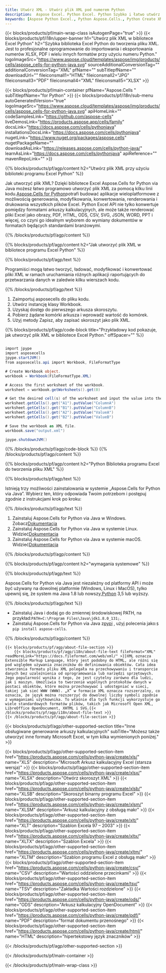 ```yaml
---
title: Utwórz XML - Utwórz plik XML pod numerem Python
description:  Aspose Excel. Python Excel. Python Szybko i łatwo utwórz plik XML za pomocą Aspose.Cells. Wygeneruj plik XML za pomocą biblioteki Excel Python. Utwórz XML w bibliotece Excel Python. Python Kreator XML.
keywords: [Aspose Python Excel., Python Aspose.Cells., Python Create XML file., Generate XML file in Python Excel Library., Create XML file using Python Excel Library., Write data to XML file via Python Excel Library., Create a XML file in Python Excel Library., Python Generate a XML file., Python XML Creater]
---
```

{{< blocks/products/pf/main-wrap-class isAutogenPage="true" >}}
{{< blocks/products/pf/i18n/upper-banner h1="Utwórz plik XML w bibliotece Excel Python" h2="Szybka biblioteka Excel Python do tworzenia pliku XML. Jest to profesjonalne oprogramowanie do importowania i eksportowania numerów XLSX, PDF i wielu innych formatów przy użyciu numeru Python." logoImageSrc="https://www.aspose.cloud/templates/aspose/img/products/cells/aspose_cells-for-python-java.svg" sourceAdditionalConversionTag="" additionalConversionTag="XML" pfName="" subTitlepfName="" downloadUrl="" fileiconsmall1="HTML" fileiconsmall2="JPG" fileiconsmall3="PDF" fileiconsmall4="XML" fileiconsmall5="XLSX" >}}

{{< blocks/products/pf/main-container pfName="Aspose.Cells " subTitlepfName="for Python" >}}
{{< blocks/products/pf/i18n/sub-menu autoGeneratedVersion="true" logoImageSrc="https://www.aspose.cloud/templates/aspose/img/products/cells/aspose_cells-for-python-java.svg" apiHomeLink="" codeSamplesLink="https://github.com/aspose-cells" liveDemosLink="https://products.aspose.app/cells/family" docsLink="https://docs.aspose.com/cells/pythonjava" installationsDocsLink="https://docs.aspose.com/cells/pythonjava" nugetLink="https://www.nuget.org/packages/aspose.cells" nugetPackageName="" downloadAsLink="https://releases.aspose.com/cells/python-java/" learnAsLink="https://docs.aspose.com/cells/pythonjava" apiReference="" mavenRepoLink="" >}}

{{% blocks/products/pf/agp/content h2="Utwórz plik XML przy użyciu biblioteki programu Excel Python" %}}

Jak utworzyć plik XML? Dzięki bibliotece Excel Aspose.Cells for Python via Java możesz łatwo programowo utworzyć plik XML za pomocą kilku linii kodu.[Aspose.Cells for Python](https://pypi.org/project/aspose-cells)potrafi budować aplikacje wieloplatformowe z możliwością generowania, modyfikowania, konwertowania, renderowania i drukowania wszystkich plików Excel. Python Excel API nie tylko konwertuje pomiędzy formatami arkuszy kalkulacyjnych, ale może także renderować pliki Excel jako obrazy, PDF, HTML, ODS, CSV, SVG, JSON, WORD, PPT i więcej, co czyni go idealnym wyborem do wymiany dokumentów w formatach będących standardami branżowymi.

{{% /blocks/products/pf/agp/content %}}



{{% blocks/products/pf/agp/content h2="Jak utworzyć plik XML w bibliotece programu Excel Python" %}}

{{% blocks/products/pf/agp/text %}}

 Programiści mogą łatwo tworzyć, ładować, modyfikować i konwertować pliki XML w ramach uruchamiania różnych aplikacji raportujących do przetwarzania danych w zaledwie kilku wierszach kodu.

{{% /blocks/products/pf/agp/text %}}

1.  Zaimportuj asposecells do pliku kodu.
1.  Utwórz instancję klasy Workbook.
1.  Uzyskaj dostęp do pierwszego arkusza skoroszytu.
1. Pobierz żądane komórki arkusza i wprowadź wartość do komórek.
1.  Użyj metody Zapisz, aby zapisać skoroszyt jako plik XML.

{{% blocks/products/pf/agp/code-block title="Przykładowy kod pokazuje, jak utworzyć plik XML w bibliotece Excel Python." offSpacer="" %}}

```cs

import jpype
import asposecells
jpype.startJVM()
from asposecells.api import Workbook, FileFormatType

# Create Workbook object.
workbook = Workbook(FileFormatType.XML)

# Access the first worksheet of the workbook.
worksheet = workbook.getWorksheets().get(0)

# Get the desired cell(s) of the worksheet and input the value into the cell(s).
worksheet.getCells().get("A1").putValue("ColumnA")
worksheet.getCells().get("B1").putValue("ColumnB")
worksheet.getCells().get("A2").putValue("ValueA")
worksheet.getCells().get("B2").putValue("ValueB")

# Save the workbook as XML file.
workbook.save("output.xml")

jpype.shutdownJVM()

```

{{% /blocks/products/pf/agp/code-block %}}
{{% /blocks/products/pf/agp/content %}}

{{% blocks/products/pf/agp/content h2="Python Biblioteka programu Excel do tworzenia pliku XML" %}}

{{% blocks/products/pf/agp/text %}}

Istnieją trzy możliwości zainstalowania w systemie „Aspose.Cells for Python via Java”. Wybierz ten, który odpowiada Twoim potrzebom i postępuj zgodnie z instrukcjami krok po kroku:

{{% /blocks/products/pf/agp/text %}}

1.  Zainstaluj Aspose.Cells for Python via Java w Windows. Zobacz[Dokumentacja](https://docs.aspose.com/cells/python-java/getting-started/#windows)
1.  Zainstaluj Aspose.Cells for Python via Java w systemie Linux. Widzieć[Dokumentacja](https://docs.aspose.com/cells/python-java/getting-started/#linux)
1.  Zainstaluj Aspose.Cells for Python via Java w systemie macOS. Widzieć[Dokumentacja](https://docs.aspose.com/cells/python-java/getting-started/#macos)

{{% /blocks/products/pf/agp/content %}}

{{% blocks/products/pf/agp/content h2="wymagania systemowe" %}}

{{% blocks/products/pf/agp/text %}}

Aspose.Cells for Python via Java jest niezależny od platformy API i może być używany na dowolnej platformie (Windows, Linux i MacOS), tylko upewnij się, że system ma Java 1.8 lub nowszy,[Python](https://www.python.org/downloads/) 3,5 lub wyższy.

{{% /blocks/products/pf/agp/text %}}

-  Zainstaluj Java i dodaj go do zmiennej środowiskowej PATH, na przykład:<code>PATH=C:\Program Files\Java\jdk1.8.0_131;</code>.
-  Zainstaluj Aspose.Cells for Python via Java z<a href="https://pypi.org/project/aspose-cells/">pypi</a> , użyj polecenia jako:<code>$ pip install aspose-cells</code>.

{{% /blocks/products/pf/agp/content %}}

<!-- aboutfile Starts -->
    {{< blocks/products/pf/agp/about-file-section >}}
        {{< blocks/products/pf/agp/i18n/about-file-text fileFormat="XML" readMoreLink="https://docs.fileformat.com/web/xml/" >}}XML oznacza Extensible Markup Language, który jest podobny do HTML, ale różni się pod względem używania znaczników do definiowania obiektów. Cała idea stworzenia formatu pliku XML polegała na przechowywaniu i transporcie danych bez uzależnienia od oprogramowania lub narzędzi sprzętowych. Jego popularność wynika z tego, że jest czytelny zarówno dla ludzi, jak i maszyn. Umożliwia to tworzenie wspólnych protokołów danych w postaci obiektów, które można przechowywać i udostępniać w sieci, takiej jak sieć WWW (WWW). „X” w formacie XML oznacza rozszerzalny, co oznacza, że język można rozszerzyć do dowolnej liczby symboli zgodnie z wymaganiami użytkownika. To właśnie dla tych funkcji wykorzystuje go wiele standardowych formatów plików, takich jak Microsoft Open XML, LibreOffice OpenDocument, XHTML i SVG.{{< /blocks/products/pf/agp/i18n/about-file-text >}}
    {{< /blocks/products/pf/agp/about-file-section >}}
<!-- aboutfile Ends -->

{{< blocks/products/pf/agp/other-supported-section title="Inne obsługiwane generowanie arkuszy kalkulacyjnych" subTitle="Możesz także utworzyć inne formaty Microsoft Excel, w tym kilka wymienionych poniżej." >}}

{{< blocks/products/pf/agp/other-supported-section-item href="https://products.aspose.com/cells/python-java/create/xls/" name="XLS" description="Microsoft Arkusz kalkulacyjny Excel (starsza wersja)" >}} 
{{< blocks/products/pf/agp/other-supported-section-item href="https://products.aspose.com/cells/python-java/create/xlsx/" name="XLSX" description="Otwórz skoroszyt XML" >}} 
{{< blocks/products/pf/agp/other-supported-section-item href="https://products.aspose.com/cells/python-java/create/xlsb/" name="XLSB" description="Skoroszyt binarny programu Excel" >}} 
{{< blocks/products/pf/agp/other-supported-section-item href="https://products.aspose.com/cells/python-java/create/xlsm/" name="XLSM" description="Arkusz kalkulacyjny z obsługą makr" >}} 
{{< blocks/products/pf/agp/other-supported-section-item href="https://products.aspose.com/cells/python-java/create/xlt/" name="XLT" description="Szablon Excela 97 – 2003" >}} 
{{< blocks/products/pf/agp/other-supported-section-item href="https://products.aspose.com/cells/python-java/create/xltx/" name="XLTX" description="Szablon Excela" >}} 
{{< blocks/products/pf/agp/other-supported-section-item href="https://products.aspose.com/cells/python-java/create/xltm/" name="XLTM" description="Szablon programu Excel z obsługą makr" >}} 
{{< blocks/products/pf/agp/other-supported-section-item href="https://products.aspose.com/cells/python-java/create/csv/" name="CSV" description="Wartości oddzielone przecinkami" >}} 
{{< blocks/products/pf/agp/other-supported-section-item href="https://products.aspose.com/cells/python-java/create/tsv/" name="TSV" description="Zakładka Wartości rozdzielone" >}} 
{{< blocks/products/pf/agp/other-supported-section-item href="https://products.aspose.com/cells/python-java/create/ods/" name="ODS" description="Arkusz kalkulacyjny OpenDocument" >}}
{{< blocks/products/pf/agp/other-supported-section-item href="https://products.aspose.com/cells/python-java/create/pdf/" name="PDF" description="format dokumentu przenośnego" >}} 
{{< blocks/products/pf/agp/other-supported-section-item href="https://products.aspose.com/cells/python-java/create/html/" name="HTML" description="hipertekstowy język znaczników" >}} 

{{< /blocks/products/pf/agp/other-supported-section >}}

{{< /blocks/products/pf/main-container >}}
    
{{< /blocks/products/pf/main-wrap-class >}}
